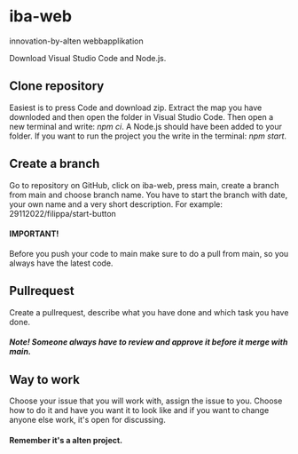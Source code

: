 # iba-web
innovation-by-alten webbapplikation

Download Visual Studio Code and Node.js.

## Clone repository
Easiest is to press Code and download zip. Extract the map you have downloded and then open the folder in Visual Studio Code. Then open a new terminal and write: *npm ci*. A Node.js should have been added to your folder. If you want to run the project you the write in the terminal: *npm start*.

## Create a branch
Go to repository on GitHub, click on iba-web, press main, create a branch from main and choose branch name. You have to start the branch with date, your own name and a very short description. For example: 29112022/filippa/start-button

#### IMPORTANT!
Before you push your code to main make sure to do a pull from main, so you always have the latest code.

## Pullrequest
Create a pullrequest, describe what you have done and which task you have done. 

##### Note! Someone always have to review and approve it before it merge with main.

## Way to work
Choose your issue that you will work with, assign the issue to you. 
Choose how to do it and have you want it to look like and if you want to change anyone else work, it's open for discussing.
#### Remember it's a alten project.
